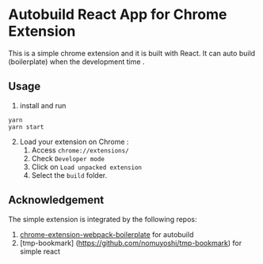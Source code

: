 # Autobuild React App for Chrome Extension

This is a simple chrome extension and it is built with React. It can auto build (boilerplate) when the development time .

## Usage

1. install and run
```
yarn
yarn start
```

2. Load your extension on Chrome :
    1. Access `chrome://extensions/`
    2. Check `Developer mode`
    3. Click on `Load unpacked extension`
    4. Select the `build` folder.


## Acknowledgement
The simple extension is integrated by the following repos:

1. [chrome-extension-webpack-boilerplate](https://github.com/samuelsimoes/chrome-extension-webpack-boilerplate/tree/react)
for autobuild
2. [tmp-bookmark] (https://github.com/nomuyoshi/tmp-bookmark) for simple react